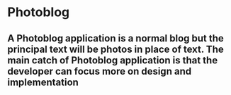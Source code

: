 
# Photoblog
## A Photoblog application is a normal blog but the principal text will be photos in place of text. The main catch of Photoblog application is that the developer can focus more on design and implementation